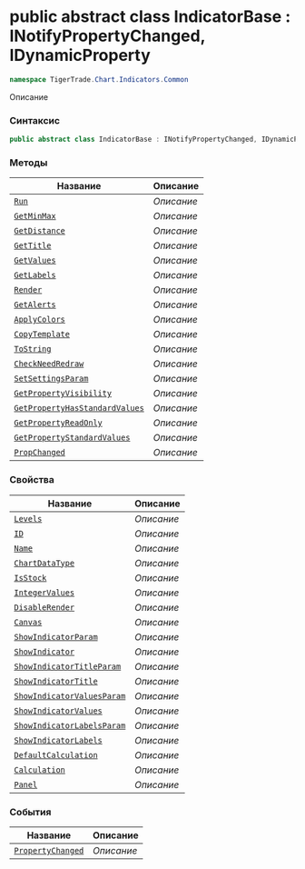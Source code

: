 
# public abstract class IndicatorBase : INotifyPropertyChanged, IDynamicProperty
```csharp
namespace TigerTrade.Chart.Indicators.Common
```



Описание

### Синтаксис
```csharp
public abstract class IndicatorBase : INotifyPropertyChanged, IDynamicProperty
```


### Методы
| Название | Описание |
| --- | --- |
| [`Run`](./IndicatorBase.cs/Методы/Run.md) | *Описание* |
| [`GetMinMax`](./IndicatorBase.cs/Методы/GetMinMax.md) | *Описание* |
| [`GetDistance`](./IndicatorBase.cs/Методы/GetDistance.md) | *Описание* |
| [`GetTitle`](./IndicatorBase.cs/Методы/GetTitle.md) | *Описание* |
| [`GetValues`](./IndicatorBase.cs/Методы/GetValues.md) | *Описание* |
| [`GetLabels`](./IndicatorBase.cs/Методы/GetLabels.md) | *Описание* |
| [`Render`](./IndicatorBase.cs/Методы/Render.md) | *Описание* |
| [`GetAlerts`](./IndicatorBase.cs/Методы/GetAlerts.md) | *Описание* |
| [`ApplyColors`](./IndicatorBase.cs/Методы/ApplyColors.md) | *Описание* |
| [`CopyTemplate`](./IndicatorBase.cs/Методы/CopyTemplate.md) | *Описание* |
| [`ToString`](./IndicatorBase.cs/Методы/ToString.md) | *Описание* |
| [`CheckNeedRedraw`](./IndicatorBase.cs/Методы/CheckNeedRedraw.md) | *Описание* |
| [`SetSettingsParam`](./IndicatorBase.cs/Методы/SetSettingsParam.md) | *Описание* |
| [`GetPropertyVisibility`](./IndicatorBase.cs/Методы/GetPropertyVisibility.md) | *Описание* |
| [`GetPropertyHasStandardValues`](./IndicatorBase.cs/Методы/GetPropertyHasStandardValues.md) | *Описание* |
| [`GetPropertyReadOnly`](./IndicatorBase.cs/Методы/GetPropertyReadOnly.md) | *Описание* |
| [`GetPropertyStandardValues`](./IndicatorBase.cs/Методы/GetPropertyStandardValues.md) | *Описание* |
| [`PropChanged`](./IndicatorBase.cs/Методы/PropChanged.md) | *Описание* |

### Свойства
| Название | Описание |
| --- | --- |
| [`Levels`](./IndicatorBase.cs/Свойства/Levels.md) | *Описание* |
| [`ID`](./IndicatorBase.cs/Свойства/ID.md) | *Описание* |
| [`Name`](./IndicatorBase.cs/Свойства/Name.md) | *Описание* |
| [`ChartDataType`](./IndicatorBase.cs/Свойства/ChartDataType.md) | *Описание* |
| [`IsStock`](./IndicatorBase.cs/Свойства/IsStock.md) | *Описание* |
| [`IntegerValues`](./IndicatorBase.cs/Свойства/IntegerValues.md) | *Описание* |
| [`DisableRender`](./IndicatorBase.cs/Свойства/DisableRender.md) | *Описание* |
| [`Canvas`](./IndicatorBase.cs/Свойства/Canvas.md) | *Описание* |
| [`ShowIndicatorParam`](./IndicatorBase.cs/Свойства/ShowIndicatorParam.md) | *Описание* |
| [`ShowIndicator`](./IndicatorBase.cs/Свойства/ShowIndicator.md) | *Описание* |
| [`ShowIndicatorTitleParam`](./IndicatorBase.cs/Свойства/ShowIndicatorTitleParam.md) | *Описание* |
| [`ShowIndicatorTitle`](./IndicatorBase.cs/Свойства/ShowIndicatorTitle.md) | *Описание* |
| [`ShowIndicatorValuesParam`](./IndicatorBase.cs/Свойства/ShowIndicatorValuesParam.md) | *Описание* |
| [`ShowIndicatorValues`](./IndicatorBase.cs/Свойства/ShowIndicatorValues.md) | *Описание* |
| [`ShowIndicatorLabelsParam`](./IndicatorBase.cs/Свойства/ShowIndicatorLabelsParam.md) | *Описание* |
| [`ShowIndicatorLabels`](./IndicatorBase.cs/Свойства/ShowIndicatorLabels.md) | *Описание* |
| [`DefaultCalculation`](./IndicatorBase.cs/Свойства/DefaultCalculation.md) | *Описание* |
| [`Calculation`](./IndicatorBase.cs/Свойства/Calculation.md) | *Описание* |
| [`Panel`](./IndicatorBase.cs/Свойства/Panel.md) | *Описание* |

### События
| Название | Описание |
| --- | --- |
| [`PropertyChanged`](./IndicatorBase.cs/События/PropertyChanged.md) | *Описание* |




